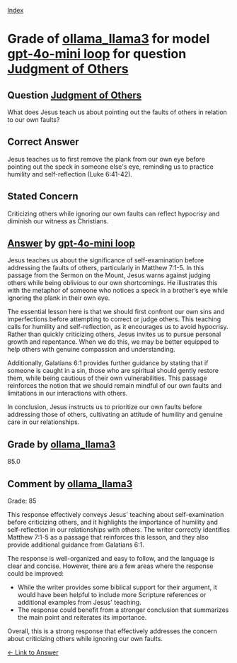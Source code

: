
[Index](../../../../index.md)
# Grade of [ollama_llama3](../../../grading_models/ollama_llama3.md) for model [gpt-4o-mini loop](../../../answering_models/gpt-4o-mini_loop.md) for question [Judgment of Others](../../../questions/Judgment_of_Others.md)

## Question [Judgment of Others](../../../questions/Judgment_of_Others.md)
What does Jesus teach us about pointing out the faults of others in relation to our own faults?

## Correct Answer
Jesus teaches us to first remove the plank from our own eye before pointing out the speck in someone else's eye, reminding us to practice humility and self-reflection (Luke 6:41-42).

## Stated Concern
Criticizing others while ignoring our own faults can reflect hypocrisy and diminish our witness as Christians.

## [Answer](../Judgment_of_Others.md) by [gpt-4o-mini loop](../../../answering_models/gpt-4o-mini_loop.md)
Jesus teaches us about the significance of self-examination before addressing the faults of others, particularly in Matthew 7:1-5. In this passage from the Sermon on the Mount, Jesus warns against judging others while being oblivious to our own shortcomings. He illustrates this with the metaphor of someone who notices a speck in a brother’s eye while ignoring the plank in their own eye.

The essential lesson here is that we should first confront our own sins and imperfections before attempting to correct or judge others. This teaching calls for humility and self-reflection, as it encourages us to avoid hypocrisy. Rather than quickly criticizing others, Jesus invites us to pursue personal growth and repentance. When we do this, we may be better equipped to help others with genuine compassion and understanding.

Additionally, Galatians 6:1 provides further guidance by stating that if someone is caught in a sin, those who are spiritual should gently restore them, while being cautious of their own vulnerabilities. This passage reinforces the notion that we should remain mindful of our own faults and limitations in our interactions with others.

In conclusion, Jesus instructs us to prioritize our own faults before addressing those of others, cultivating an attitude of humility and genuine care in our relationships.

## Grade by [ollama_llama3](../../../grading_models/ollama_llama3.md)
85.0

## Comment by [ollama_llama3](../../../grading_models/ollama_llama3.md)
Grade: 85

This response effectively conveys Jesus' teaching about self-examination before criticizing others, and it highlights the importance of humility and self-reflection in our relationships with others. The writer correctly identifies Matthew 7:1-5 as a passage that reinforces this lesson, and they also provide additional guidance from Galatians 6:1.

The response is well-organized and easy to follow, and the language is clear and concise. However, there are a few areas where the response could be improved:

* While the writer provides some biblical support for their argument, it would have been helpful to include more Scripture references or additional examples from Jesus' teaching.
* The response could benefit from a stronger conclusion that summarizes the main point and reiterates its importance.

Overall, this is a strong response that effectively addresses the concern about criticizing others while ignoring our own faults.

[&lt;- Link to Answer](../Judgment_of_Others.md)

